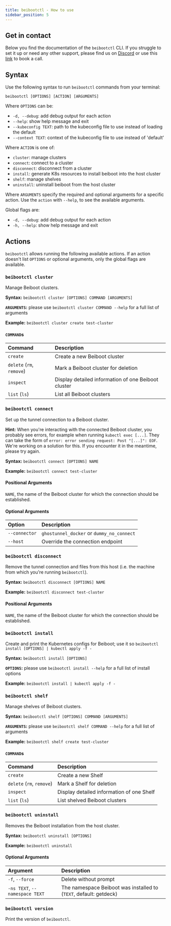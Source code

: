 ```yaml
---
title: beibootctl - How to use
sidebar_position: 5
---
```


## Get in contact
Below you find the documentation of the `beibootctl` CLI. 
If you struggle to set it up or need any other support, please find us on [Discord](https://discord.gg/KPeGxY2fb8) or use this [link](https://meetings.hubspot.com/hannes/getdeck-help) to book a call.


## Syntax

Use the following syntax to run `beibootctl` commands from your terminal:
```
beibootctl [OPTIONS] [ACTION] [ARGUMENTS]
```
Where `OPTIONS` can be:
- `-d, --debug`: add debug output for each action
- `--help`: show help message and exit
- `--kubeconfig TEXT`: path to the kubeconfig file to use instead of loading the default
- `--context TEXT`: context of the kubeconfig file to use instead of 'default'

Where `ACTION` is one of:
- `cluster`: manage clusters
- `connect`: connect to a cluster
- `disconnect`: disconnect from a cluster
- `install`: generate K8s resources to install beiboot into the host cluster
- `shelf`: manage shelves
- `uninstall`: uninstall beiboot from the host cluster

Where `ARGUMENTS` specify the required and optional arguments for a specific action. Use the `action` with `--help`, to see the available arguments.

Global flags are:
- `-d, --debug`: add debug output for each action
- `-h, --help`: show help message and exit



## Actions
`beibootctl` allows running the following available actions. If an action doesn't list `OPTIONS` or optional arguments, only the global flags are available.


### `beibootctl cluster`
Manage Beiboot clusters.

**Syntax:** `beibootctl cluster [OPTIONS] COMMAND [ARGUMENTS]`

**`ARGUMENTS`:** please use `beibootctl cluster COMMAND --help` for a full list of arguments

**Example:** `beibootctl cluster create test-cluster`

#### `COMMAND`s

| Command                   | Description                                         |
|:--------------------------|:----------------------------------------------------|
| `create`                  | Create a new Beiboot cluster                        |
| `delete` (`rm`, `remove`) | Mark a Beiboot cluster for deletion                 |
| `inspect`                 | Display detailed information of one Beiboot cluster | 
| `list` (`ls`)             | List all Beiboot clusters                           |


### `beibootctl connect`
Set up the tunnel connection to a Beiboot cluster.

**Hint:** When you're interacting with the connected Beiboot cluster, you probably see errors, for example when running `kubectl exec [...]`. 
They can take the form of `error: error sending request: Post "[...]": EOF`.  
We're working on a solution for this. If you encounter it in the meantime, please try again.

**Syntax:** `beibootctl connect [OPTIONS] NAME`

**Example:** `beibootctl connect test-cluster`

#### Positional Arguments
`NAME`, the name of the Beiboot cluster for which the connection should be established.

#### Optional Arguments

| Option        | Description                               |
|:--------------|:------------------------------------------|
| `--connector` | `ghostunnel_docker` or `dummy_no_connect` |
| `--host`      | Override the connection endpoint          |


### `beibootctl disconnect`
Remove the tunnel connection and files from this host (i.e. the machine from which you're running `beibootctl`).

**Syntax:** `beibootctl disconnect [OPTIONS] NAME`

**Example:** `beibootctl disconnect test-cluster`

#### Positional Arguments
`NAME`, the name of the Beiboot cluster for which the connection should be established.


### `beibootctl install`
Create and print the Kubernetes configs for Beiboot; use it so `beibootctl install [OPTIONS] | kubectl apply -f -`

**Syntax:** `beibootctl install [OPTIONS]`

**`OPTIONS`:** please use `beibootctl install --help` for a full list of install options

**Example:** `beibootctl install | kubectl apply -f -`


### `beibootctl shelf`
Manage shelves of Beiboot clusters.

**Syntax:** `beibootctl shelf [OPTIONS] COMMAND [ARGUMENTS]`

**`ARGUMENTS`:** please use `beibootctl shelf COMMAND --help` for a full list of arguments

**Example:** `beibootctl shelf create test-cluster`

#### `COMMAND`s

| Command                   | Description                               |
|:--------------------------|:------------------------------------------|
| `create`                  | Create a new Shelf                        |
| `delete` (`rm`, `remove`) | Mark a Shelf for deletion                 |
| `inspect`                 | Display detailed information of one Shelf | 
| `list` (`ls`)             | List shelved Beiboot clusters             |


### `beibootctl uninstall`
Removes the Beiboot installation from the host cluster.

**Syntax:** `beibootctl uninstall [OPTIONS]`

**Example:** `beibootctl uninstall`

#### Optional Arguments

| Argument                       | Description                                                       |
|:-------------------------------|:------------------------------------------------------------------|
| `-f`, `--force`                | Delete without prompt                                             |
| `-ns TEXT`, `--namespace TEXT` | The namespace Beiboot was installed to (`TEXT`, default: getdeck) |


### `beibootctl version`
Print the version of `beibootctl`.
